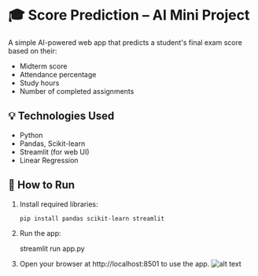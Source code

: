 # 🎓 Score Prediction – AI Mini Project

A simple AI-powered web app that predicts a student's final exam score based on their:

- Midterm score
- Attendance percentage
- Study hours
- Number of completed assignments

## 💡 Technologies Used

- Python
- Pandas, Scikit-learn
- Streamlit (for web UI)
- Linear Regression

## 🚀 How to Run

1. Install required libraries:
   ```bash
   pip install pandas scikit-learn streamlit

2. Run the app:

    streamlit run app.py

3. Open your browser at http://localhost:8501 to use the app.
![alt text](image.png)